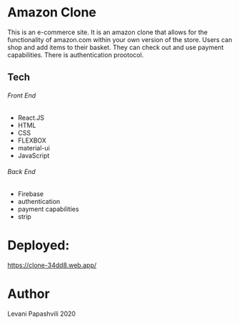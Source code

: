 # Amazon Clone

This is an e-commerce site.  It is an amazon clone that allows for the functionality of amazon.com within your own version of the store. Users can shop and add items to their basket.  They can check out and use payment capabilities.  There is authentication prootocol. 

##  Tech
###### Front End
* React.JS
* HTML
* CSS
* FLEXBOX
* material-ui
* JavaScript


###### Back End
* Firebase
* authentication
* payment capabilities
* strip


# Deployed:
https://clone-34dd8.web.app/

# Author
Levani Papashvili 2020
